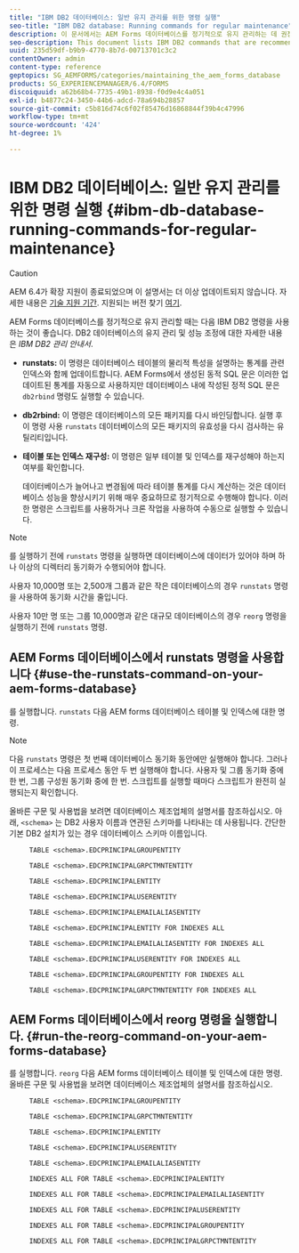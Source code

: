 ```yaml
---
title: "IBM DB2 데이터베이스: 일반 유지 관리를 위한 명령 실행"
seo-title: "IBM DB2 database: Running commands for regular maintenance"
description: 이 문서에서는 AEM Forms 데이터베이스를 정기적으로 유지 관리하는 데 권장되는 IBM DB2 명령을 나열합니다.
seo-description: This document lists IBM DB2 commands that are recommended for regular maintenance of your AEM forms database.
uuid: 235d59df-b9b9-4770-8b7d-00713701c3c2
contentOwner: admin
content-type: reference
geptopics: SG_AEMFORMS/categories/maintaining_the_aem_forms_database
products: SG_EXPERIENCEMANAGER/6.4/FORMS
discoiquuid: a62b68b4-7735-49b1-8938-f0d9e4c4a051
exl-id: b4877c24-3450-44b6-adcd-78a694b28857
source-git-commit: c5b816d74c6f02f85476d16868844f39b4c47996
workflow-type: tm+mt
source-wordcount: '424'
ht-degree: 1%

---
```


# IBM DB2 데이터베이스: 일반 유지 관리를 위한 명령 실행 {#ibm-db-database-running-commands-for-regular-maintenance}

>[!CAUTION]
>
>AEM 6.4가 확장 지원이 종료되었으며 이 설명서는 더 이상 업데이트되지 않습니다. 자세한 내용은 [기술 지원 기간](https://helpx.adobe.com/kr/support/programs/eol-matrix.html). 지원되는 버전 찾기 [여기](https://experienceleague.adobe.com/docs/).

AEM Forms 데이터베이스를 정기적으로 유지 관리할 때는 다음 IBM DB2 명령을 사용하는 것이 좋습니다. DB2 데이터베이스의 유지 관리 및 성능 조정에 대한 자세한 내용은 *IBM DB2 관리 안내서*.

* **runstats:** 이 명령은 데이터베이스 테이블의 물리적 특성을 설명하는 통계를 관련 인덱스와 함께 업데이트합니다. AEM Forms에서 생성된 동적 SQL 문은 이러한 업데이트된 통계를 자동으로 사용하지만 데이터베이스 내에 작성된 정적 SQL 문은 `db2rbind` 명령도 실행할 수 있습니다.
* **db2rbind:** 이 명령은 데이터베이스의 모든 패키지를 다시 바인딩합니다. 실행 후 이 명령 사용 `runstats` 데이터베이스의 모든 패키지의 유효성을 다시 검사하는 유틸리티입니다.
* **테이블 또는 인덱스 재구성:** 이 명령은 일부 테이블 및 인덱스를 재구성해야 하는지 여부를 확인합니다.

   데이터베이스가 늘어나고 변경됨에 따라 테이블 통계를 다시 계산하는 것은 데이터베이스 성능을 향상시키기 위해 매우 중요하므로 정기적으로 수행해야 합니다. 이러한 명령은 스크립트를 사용하거나 크론 작업을 사용하여 수동으로 실행할 수 있습니다.

>[!NOTE]
>
>를 실행하기 전에 `runstats` 명령을 실행하면 데이터베이스에 데이터가 있어야 하며 하나 이상의 디렉터리 동기화가 수행되어야 합니다.

사용자 10,000명 또는 2,500개 그룹과 같은 작은 데이터베이스의 경우 `runstats` 명령을 사용하여 동기화 시간을 줄입니다.

사용자 10만 명 또는 그룹 10,000명과 같은 대규모 데이터베이스의 경우 `reorg` 명령을 실행하기 전에 `runstats` 명령.

## AEM Forms 데이터베이스에서 runstats 명령을 사용합니다 {#use-the-runstats-command-on-your-aem-forms-database}

를 실행합니다. `runstats` 다음 AEM forms 데이터베이스 테이블 및 인덱스에 대한 명령.

>[!NOTE]
>
>다음 `runstats` 명령은 첫 번째 데이터베이스 동기화 동안에만 실행해야 합니다. 그러나 이 프로세스는 다음 프로세스 동안 두 번 실행해야 합니다. 사용자 및 그룹 동기화 중에 한 번, 그룹 구성원 동기화 중에 한 번. 스크립트를 실행할 때마다 스크립트가 완전히 실행되는지 확인합니다.

올바른 구문 및 사용법을 보려면 데이터베이스 제조업체의 설명서를 참조하십시오. 아래, `<schema>` 는 DB2 사용자 이름과 연관된 스키마를 나타내는 데 사용됩니다. 간단한 기본 DB2 설치가 있는 경우 데이터베이스 스키마 이름입니다.

```as3
     TABLE <schema>.EDCPRINCIPALGROUPENTITY 
  
     TABLE <schema>.EDCPRINCIPALGRPCTMNTENTITY 
  
     TABLE <schema>.EDCPRINCIPALENTITY 
  
     TABLE <schema>.EDCPRINCIPALUSERENTITY 
  
     TABLE <schema>.EDCPRINCIPALEMAILALIASENTITY 
  
     TABLE <schema>.EDCPRINCIPALENTITY FOR INDEXES ALL 
  
     TABLE <schema>.EDCPRINCIPALEMAILALIASENTITY FOR INDEXES ALL 
  
     TABLE <schema>.EDCPRINCIPALUSERENTITY FOR INDEXES ALL 
  
     TABLE <schema>.EDCPRINCIPALGROUPENTITY FOR INDEXES ALL 
  
     TABLE <schema>.EDCPRINCIPALGRPCTMNTENTITY FOR INDEXES ALL
```

## AEM Forms 데이터베이스에서 reorg 명령을 실행합니다. {#run-the-reorg-command-on-your-aem-forms-database}

를 실행합니다. `reorg` 다음 AEM forms 데이터베이스 테이블 및 인덱스에 대한 명령. 올바른 구문 및 사용법을 보려면 데이터베이스 제조업체의 설명서를 참조하십시오.

```as3
     TABLE <schema>.EDCPRINCIPALGROUPENTITY 
  
     TABLE <schema>.EDCPRINCIPALGRPCTMNTENTITY 
  
     TABLE <schema>.EDCPRINCIPALENTITY 
  
     TABLE <schema>.EDCPRINCIPALUSERENTITY 
  
     TABLE <schema>.EDCPRINCIPALEMAILALIASENTITY 
  
     INDEXES ALL FOR TABLE <schema>.EDCPRINCIPALENTITY 
  
     INDEXES ALL FOR TABLE <schema>.EDCPRINCIPALEMAILALIASENTITY 
  
     INDEXES ALL FOR TABLE <schema>.EDCPRINCIPALUSERENTITY 
  
     INDEXES ALL FOR TABLE <schema>.EDCPRINCIPALGROUPENTITY 
  
     INDEXES ALL FOR TABLE <schema>.EDCPRINCIPALGRPCTMNTENTITY
```
